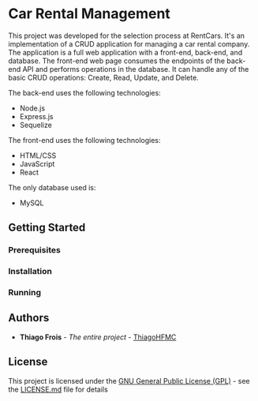 # Car Rental Management

This project was developed for the selection process at RentCars. It's an implementation of a CRUD application for managing a car rental company. The application is a full web application with a front-end, back-end, and database. The front-end web page consumes the endpoints of the back-end API and performs operations in the database. It can handle any of the basic CRUD operations: Create, Read, Update, and Delete.

The back-end uses the following technologies:

* Node.js
* Express.js
* Sequelize

The front-end uses the following technologies:

* HTML/CSS
* JavaScript
* React

The only database used is:

* MySQL

## Getting Started

### Prerequisites

### Installation

### Running

## Authors

* **Thiago Frois** - *The entire project* - [ThiagoHFMC](https://github.com/ThiagoHFMC)

## License

This project is licensed under the [GNU General Public License (GPL)](LICENSE.md)  - see the [LICENSE.md](LICENSE.md) file for details